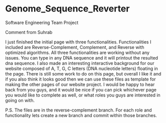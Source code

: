 # Genome_Sequence_Reverter
Software Engineering Team Project

Comment from Suhrab

I just finished the initial page with three functionalities. Functionalities I included are Reverse-Complement, Complement, and Reverse with optimized algorithms. All three functionalities are working without any issues. You can type in any DNA sequence and it will printout the resulted dna sequence. I also made an interesting interactive background for our website composed of A, T, G, C letters (DNA nucleotide letters) floating in the page. There is still some work to do on this page, but overall I like it and if you also think it looks good then we can use these files as template for making the other pages of our website project. I would be happy to hear back from you guys, and it would be nice if you can pick whichever page you would like to complete as well, or what roles you guys are interested in going on with.

P.S. The files are in the reverse-complement branch. For each role and functionality lets create a new branch and commit within those branches.
